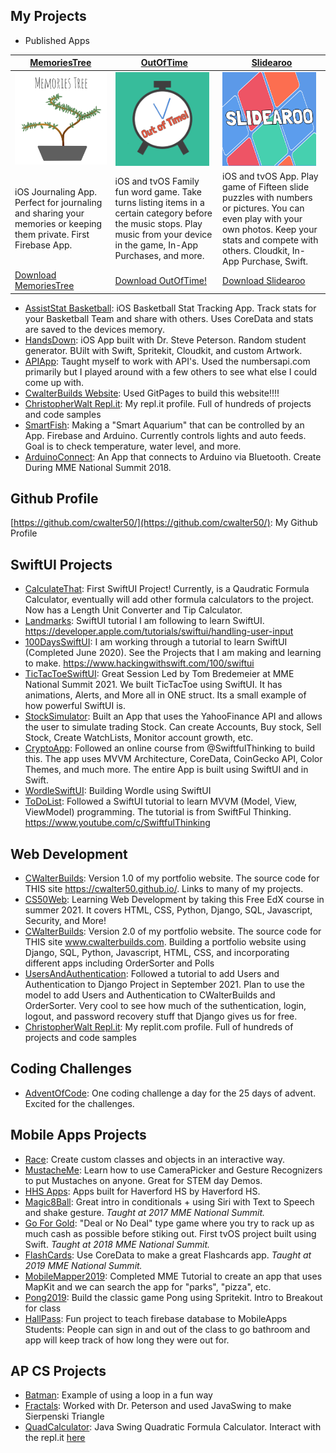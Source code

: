 ## My Projects
- Published Apps

[MemoriesTree](./apps/MemoriesTree.md) | [OutOfTime](./apps/OutOfTime.md) | [Slidearoo](./apps/Slidearoo.md) 
------------ | ------------- | ------------
<a href="https://apps.apple.com/us/app/memoriestree/id1263250242?ls=1"><img src="/artwork/MemoriesTreeLogo.png" alt="MemoriesTreeLogo" width="150"></a> | <a href="https://apps.apple.com/us/app/outoftime/id1333852115"><img src="/artwork/OutOfTimeLogo.png" alt="OutOfTimeLogo" width="150"></a> | <a href="https://apps.apple.com/us/app/slidearoo/id1395435780"><img src="/artwork/SlidearooLogo.png" alt="SlidearooLogo" width="150"></a>
iOS Journaling App. Perfect for journaling and sharing your memories or keeping them private. First Firebase App. | iOS and tvOS Family fun word game. Take turns listing items in a certain category before the music stops. Play music from your device in the game, In-App Purchases, and more. | iOS and tvOS App. Play game of Fifteen slide puzzles with numbers or pictures. You can even play with your own photos. Keep your stats and compete with others. Cloudkit, In-App Purchase, Swift.
[Download MemoriesTree](https://apps.apple.com/us/app/memoriestree/id1263250242?ls=1) | [Download OutOfTime!](https://apps.apple.com/us/app/outoftime/id1333852115) | [Download Slidearoo](https://apps.apple.com/us/app/slidearoo/id1395435780)
         
- [AssistStat Basketball](https://apps.apple.com/us/app/assiststat-basketball/id1135998980): iOS Basketball Stat Tracking App. Track stats for your Basketball Team and share with others. Uses CoreData and stats are saved to the devices memory.
- [HandsDown](https://github.com/wikipeterson/HandsDown): iOS App built with Dr. Steve Peterson. Random student generator. BUilt with Swift, Spritekit, Cloudkit, and custom Artwork.
- [APIApp](https://github.com/cwalter50/APIApp): Taught myself to work with API's. Used the numbersapi.com primarily but I played around with a few others to see what else I could come up with.
- [CwalterBuilds Website](https://github.com/cwalter50/cwalter50.github.io): Used GitPages to build this website!!!!
- [ChristopherWalt Repl.it](https://repl.it/@ChristopherWalt): My repl.it profile. Full of hundreds of projects and code samples
- [SmartFish](https://github.com/cwalter50/SmartFish): Making a "Smart Aquarium" that can be controlled by an App. Firebase and Arduino. Currently controls lights and auto feeds. Goal is to check temperature, water level, and more.
- [ArduinoConnect](https://github.com/cwalter50/ArduinoConnect): An App that connects to Arduino via Bluetooth. Create During MME National Summit 2018.

## Github Profile
[https://github.com/cwalter50/](https://github.com/cwalter50/): My Github Profile

## SwiftUI Projects
- [CalculateThat](https://github.com/cwalter50/CalculateThat): First SwiftUI Project! Currently, is a Qaudratic Formula Calculator, eventually will add other formula calculators to the project. Now has a Length Unit Converter and Tip Calculator. 
- [Landmarks](https://github.com/cwalter50/Landmarks): SwiftUI tutorial I am following to learn SwiftUI. https://developer.apple.com/tutorials/swiftui/handling-user-input
- [100DaysSwiftUI](./100DaysSwiftUI/Projects.md): I am working through a tutorial to learn SwiftUI (Completed June 2020). See the Projects that I am making and learning to make. https://www.hackingwithswift.com/100/swiftui
- [TicTacToeSwiftUI](https://github.com/cwalter50/TicTacToeSwiftUI): Great Session Led by Tom Bredemeier at MME National Summit 2021. We built TicTacToe using SwiftUI. It has animations, Alerts, and More all in ONE struct. Its a small example of how powerful SwiftUI is.
- [StockSimulator](https://github.com/cwalter50/StockSimulator): Built an App that uses the YahooFinance API and allows the user to simulate trading Stock. Can create Accounts, Buy stock, Sell Stock, Create WatchLists, Monitor account growth, etc.
- [CryptoApp](): Followed an online course from @SwiftfulThinking to build this. The app uses MVVM Architecture, CoreData, CoinGecko API, Color Themes, and much more. The entire App is built using SwiftUI and in Swift.
- [WordleSwiftUI](https://github.com/cwalter50/WordleSwiftUI): Building Wordle using SwiftUI
- [ToDoList](https://github.com/cwalter50/ToDoList): Followed a SwiftUI tutorial to learn MVVM (Model, View, ViewModel) programming. The tutorial is from SwiftFul Thinking. https://www.youtube.com/c/SwiftfulThinking


## Web Development
- [CWalterBuilds](https://github.com/cwalter50/cwalter50.github.io): Version 1.0 of my portfolio website. The source code for THIS site https://cwalter50.github.io/. Links to many of my projects.
- [CS50Web](https://github.com/cwalter50/CS50Web): Learning Web Development by taking this Free EdX course in summer 2021. It covers HTML, CSS, Python, Django, SQL, Javascript, Security, and More!
- [CWalterBuilds](https://github.com/cwalter50/CWalterBuilds): Version 2.0 of my portfolio website. The source code for THIS site www.cwalterbuilds.com. Building a portfolio website using Django, SQL, Python, Javascript, HTML, CSS, and incorporating different apps including OrderSorter and Polls
- [UsersAndAuthentication](https://github.com/cwalter50/UsersAuthentication): Followed a tutorial to add Users and Authentication to Django Project in September 2021. Plan to use the model to add Users and Authentication to CWalterBuilds and OrderSorter.  Very cool to see how much of the suthentication, login, logout, and password recovery stuff that Django gives us for free.
- [ChristopherWalt Repl.it](https://replit.com/@ChristopherWalt): My replit.com profile. Full of hundreds of projects and code samples

## Coding Challenges
- [AdventOfCode](https://github.com/cwalter50/AdventOfCode): One coding challenge a day for the 25 days of advent. Excited for the challenges.

## Mobile Apps Projects
- [Race](https://github.com/cwalter50/Race): Create custom classes and objects in an interactive way.
- [MustacheMe](https://github.com/cwalter50/MustacheMe): Learn how to use CameraPicker and Gesture Recognizers to put Mustaches on anyone. Great for STEM day Demos.
- [HHS Apps](https://sites.google.com/haverfordsd.net/hhsapps/): Apps built for Haverford HS by Haverford HS.
- [Magic8Ball](https://github.com/cwalter50/Magic8Ball): Great intro in conditionals + using Siri with Text to Speech and shake gesture. _Taught at 2017 MME National Summit._
- [Go For Gold](https://github.com/cwalter50/GoForGold): "Deal or No Deal" type game where you try to rack up as much cash as possible before stiking out. First tvOS project built using Swift. _Taught at 2018 MME National Summit._
- [FlashCards](https://github.com/cwalter50/FlashCards): Use CoreData to make a great Flashcards app. _Taught at 2019 MME National Summit._ 
- [MobileMapper2019](https://github.com/cwalter50/MobileMapper2019): Completed MME Tutorial to create an app that uses MapKit and we can search the app for "parks", "pizza", etc.
- [Pong2019](https://github.com/cwalter50/PongFall2019): Build the classic game Pong using Spritekit. Intro to Breakout for class
- [HallPass](https://github.com/cwalter50/HallPass): Fun project to teach firebase database to MobileApps Students: People can sign in and out of the class to go bathroom and app will keep track of how long they were out for.
  
## AP CS Projects
- [Batman](https://github.com/cwalter50/BatmanJava): Example of using a loop in a fun way
- [Fractals](https://github.com/cwalter50/Fractals2): Worked with Dr. Peterson and used JavaSwing to make Sierpenski Triangle
- [QuadCalculator](https://github.com/cwalter50/QuadCalculator): Java Swing Quadratic Formula Calculator. Interact with the repl.it [here](https://repl.it/@ChristopherWalt/QuadCalculator)

